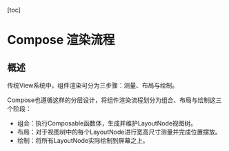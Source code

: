 [toc]

# Compose 渲染流程

## 概述

传统View系统中，组件渲染可分为三步骤：测量、布局与绘制。

Compose也遵循这样的分层设计，将组件渲染流程划分为组合、布局与绘制这三个阶段：

- 组合：执行Composable函数体，生成并维护LayoutNode视图树。
- 布局：对于视图树中的每个LayoutNode进行宽高尺寸测量并完成位置摆放。
- 绘制：将所有LayoutNode实际绘制到屏幕之上。



































































